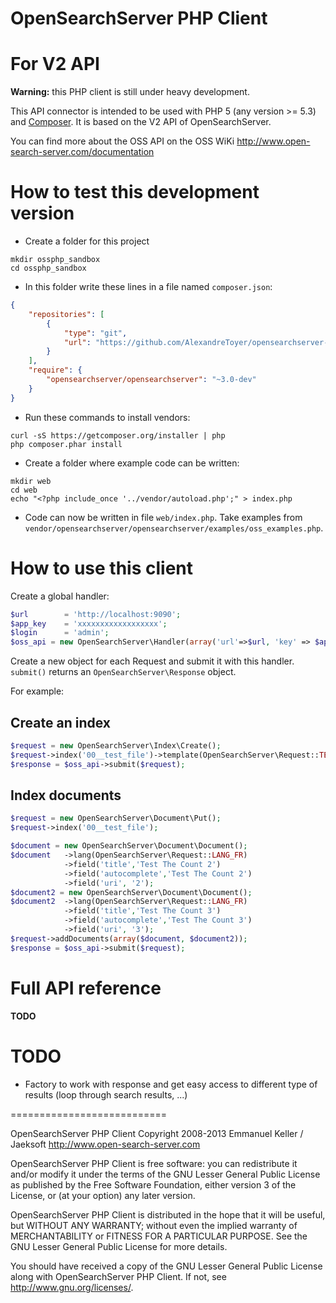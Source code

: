 OpenSearchServer PHP Client
======================================
# For V2 API

**Warning:** this PHP client is still under heavy development.

This API connector is intended to be used with PHP 5 (any version >= 5.3) and [Composer](http://getcomposer.org/).
It is based on the V2 API of OpenSearchServer.

You can find more about the OSS API on the OSS WiKi
http://www.open-search-server.com/documentation

# How to test this development version

* Create a folder for this project

```shell
mkdir ossphp_sandbox
cd ossphp_sandbox
```

* In this folder write these lines in a file named `composer.json`:

```json
{
    "repositories": [
        {
            "type": "git",
            "url": "https://github.com/AlexandreToyer/opensearchserver-php-client"
        }
    ],
    "require": {
        "opensearchserver/opensearchserver": "~3.0-dev"
    }
}   
```

* Run these commands to install vendors:

```shell
curl -sS https://getcomposer.org/installer | php
php composer.phar install
```

* Create a folder where example code can be written:

```shell
mkdir web
cd web
echo "<?php include_once '../vendor/autoload.php';" > index.php
```

* Code can now be written in file `web/index.php`. Take examples from `vendor/opensearchserver/opensearchserver/examples/oss_examples.php`.

# How to use this client

Create a global handler:

```php
$url        = 'http://localhost:9090';
$app_key    = 'xxxxxxxxxxxxxxxxxx';
$login      = 'admin';
$oss_api = new OpenSearchServer\Handler(array('url'=>$url, 'key' => $app_key, 'login' => $login ));
```

Create a new object for each Request and submit it with this handler. `submit()` returns an `OpenSearchServer\Response` object.

For example:

## Create an index

```php
$request = new OpenSearchServer\Index\Create();
$request->index('00__test_file')->template(OpenSearchServer\Request::TEMPLATE_FILE_CRAWLER);
$response = $oss_api->submit($request);
```

## Index documents

```php
$request = new OpenSearchServer\Document\Put();
$request->index('00__test_file');

$document = new OpenSearchServer\Document\Document();
$document   ->lang(OpenSearchServer\Request::LANG_FR)
            ->field('title','Test The Count 2')
            ->field('autocomplete','Test The Count 2')
            ->field('uri', '2');
$document2 = new OpenSearchServer\Document\Document();
$document2  ->lang(OpenSearchServer\Request::LANG_FR)
            ->field('title','Test The Count 3')
            ->field('autocomplete','Test The Count 3')
            ->field('uri', '3');
$request->addDocuments(array($document, $document2));
$response = $oss_api->submit($request);
```

# Full API reference

**TODO**

# TODO

* Factory to work with response and get easy access to different type of results (loop through search results, ...)

===========================

OpenSearchServer PHP Client
Copyright 2008-2013 Emmanuel Keller / Jaeksoft
http://www.open-search-server.com

OpenSearchServer PHP Client is free software: you can redistribute it and/or
modify it under the terms of the GNU Lesser General Public License as published by
the Free Software Foundation, either version 3 of the License, or
(at your option) any later version.
 
OpenSearchServer PHP Client is distributed in the hope that it will be useful,
but WITHOUT ANY WARRANTY; without even the implied warranty of
MERCHANTABILITY or FITNESS FOR A PARTICULAR PURPOSE.  See the
GNU Lesser General Public License for more details.
 
You should have received a copy of the GNU Lesser General Public License
along with OpenSearchServer PHP Client.
If not, see <http://www.gnu.org/licenses/>.
 